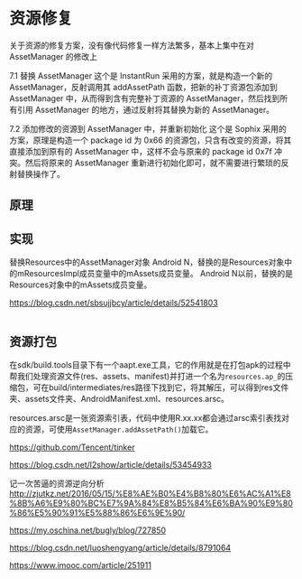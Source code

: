 # 资源修复

关于资源的修复方案，没有像代码修复一样方法繁多，基本上集中在对AssetManager 的修改上

7.1 替换 AssetManager
这个是 InstantRun 采用的方案，就是构造一个新的 AssetManager，反射调用其 addAssetPath 函数，把新的补丁资源包添加到 AssetManager 中，从而得到含有完整补丁资源的 AssetManager，然后找到所有引用 AssetManager 的地方，通过反射将其替换为新的 AssetManager。

7.2 添加修改的资源到 AssetManager 中，并重新初始化
这个是 Sophix 采用的方案，原理是构造一个 package id 为 0x66 的资源包，只含有改变的资源，将其直接添加到原有的 AssetManager 中，这样不会与原来的 package id 0x7f 冲突。然后将原来的 AssetManager 重新进行初始化即可，就不需要进行繁琐的反射替换操作了。

## 原理


## 实现

替换Resources中的AssetManager对象
Android N，替换的是Resources对象中的mResourcesImpl成员变量中的mAssets成员变量。
Android N以前，替换的是Resources对象中的mAssets成员变量。

https://blog.csdn.net/sbsujjbcy/article/details/52541803

```Java


```




## 资源打包

在sdk/build.tools目录下有一个aapt.exe工具，它的作用就是在打包apk的过程中帮我们处理资源文件(res、assets、manifest)并打进一个名为`resources.ap_`的压缩包，可在build/intermediates/res路径下找到它，将其解压，可以得到res文件夹、assets文件夹、AndroidManifest.xml、resources.arsc。

resources.arsc是一张资源索引表，代码中使用R.xx.xx都会通过arsc索引表找对应的资源，可使用`AssetManager.addAssetPath()`加载它。

https://github.com/Tencent/tinker

https://blog.csdn.net/l2show/article/details/53454933

记一次苦逼的资源逆向分析 http://zjutkz.net/2016/05/15/%E8%AE%B0%E4%B8%80%E6%AC%A1%E8%8B%A6%E9%80%BC%E7%9A%84%E8%B5%84%E6%BA%90%E9%80%86%E5%90%91%E5%88%86%E6%9E%90/


https://my.oschina.net/bugly/blog/727850


https://blog.csdn.net/luoshengyang/article/details/8791064

https://www.imooc.com/article/251911

